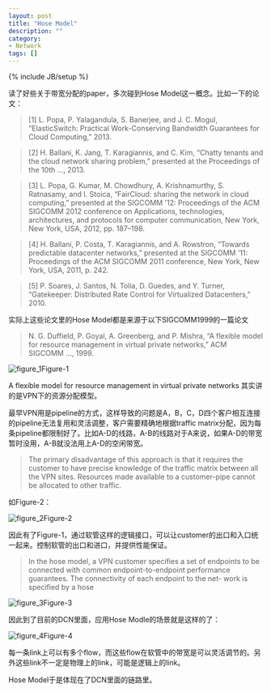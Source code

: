 ```yaml
---
layout: post
title: "Hose Model"
description: ""
category: 
- Network
tags: []
---
```

{% include JB/setup %}


读了好些关于带宽分配的paper，多次碰到Hose Model这一概念。比如一下的论文：

>[1] L. Popa, P. Yalagandula, S. Banerjee, and J. C. Mogul, “ElasticSwitch: Practical Work-Conserving Bandwidth Guarantees for Cloud Computing,” 2013.

>[2] H. Ballani, K. Jang, T. Karagiannis, and C. Kim, “Chatty tenants and the cloud network sharing problem,” presented at the Proceedings of the 10th …, 2013.

>[3] L. Popa, G. Kumar, M. Chowdhury, A. Krishnamurthy, S. Ratnasamy, and I. Stoica, “FairCloud: sharing the network in cloud computing,” presented at the SIGCOMM '12: Proceedings of the ACM SIGCOMM 2012 conference on Applications, technologies, architectures, and protocols for computer communication, New York, New York, USA, 2012, pp. 187–198.

>[4] H. Ballani, P. Costa, T. Karagiannis, and A. Rowstron, “Towards predictable datacenter networks,” presented at the SIGCOMM '11: Proceedings of the ACM SIGCOMM 2011 conference, New York, New York, USA, 2011, p. 242.		

>[5] P. Soares, J. Santos, N. Tolia, D. Guedes, and Y. Turner, “Gatekeeper: Distributed Rate Control for Virtualized Datacenters,” 2010.

实际上这些论文里的Hose Model都是来源于以下SIGCOMM1999的一篇论文

>N. G. Duffield, P. Goyal, A. Greenberg, and P. Mishra, “A flexible model for resource management in virtual private networks,” ACM SIGCOMM …, 1999.

![figure_1](http://f.hiphotos.bdimg.com/album/s%3D550%3Bq%3D90%3Bc%3Dxiangce%2C100%2C100/sign=2d2c3e2eb8a1cd1101b672258929b9c1/d000baa1cd11728b92e0563ccafcc3cec2fd2cdb.jpg?referer=1d653e6daf4bd1135dda83028cb9&x=.jpg)Figure-1

A flexible model for resource management in virtual private networks 其实讲的是VPN下的资源分配模型。

最早VPN用是pipeline的方式，这样导致的问题是A，B，C，D四个客户相互连接的pipeline无法复用和灵活调整，客户需要精确地根据traffic matrix分配，因为每条pipeline都限制好了。比如A-D的线路，A-B的线路对于A来说，如果A-D的带宽暂时没用，A-B就没法用上A-D的空闲带宽。

> The primary disadvantage of this approach is that it requires the customer to have precise knowledge of the traffic matrix between all the VPN sites. Resources made available to a customer-pipe cannot be allocated to other traffic. 

如Figure-2：

![figure_2](http://e.hiphotos.bdimg.com/album/s%3D550%3Bq%3D90%3Bc%3Dxiangce%2C100%2C100/sign=b6e12a380b24ab18e416e13205c197f0/d1160924ab18972b3080cfd4e4cd7b899e510a72.jpg?referer=ae170c2d718da9771738b31b7611&x=.jpg)Figure-2

因此有了Figure-1，通过软管这样的逻辑接口，可以让customer的出口和入口统一起来。控制软管的出口和进口，并提供性能保证。

>In the hose model, a VPN customer specifies a set of endpoints to be connected with common endpoint-to-endpoint performance guarantees. The connectivity of each endpoint to the net- work is specified by a hose

![figure_3](http://g.hiphotos.bdimg.com/album/s%3D550%3Bq%3D90%3Bc%3Dxiangce%2C100%2C100/sign=887604272a381f309a198dac993a3d35/060828381f30e924aec0aa2e4e086e061d95f74c.jpg?referer=64570fdcd5ca7bcb246cf21f3142&x=.jpg)Figure-3

因此到了目前的DCN里面，应用Hose Modle的场景就是这样的了：

![figure_4](http://f.hiphotos.bdimg.com/album/s%3D550%3Bq%3D90%3Bc%3Dxiangce%2C100%2C100/sign=382f01f8932397ddd279980169b9c38a/0dd7912397dda144f02354adb0b7d0a20cf48682.jpg?referer=f246fef1b68f8c54bac4f01fe280&x=.jpg)Figure-4

每一条link上可以有多个flow，而这些flow在软管中的带宽是可以灵活调节的。另外这些link不一定是物理上的link，可能是逻辑上的link。

Hose Model于是体现在了DCN里面的链路里。



